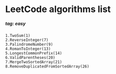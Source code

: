    # LeetCode algorithms list
   
   ##### tag: easy
               
    1.TwoSum(1)
    2.ReverseInteger(7)
    3.PalindromeNumber(9)
    4.RomanToInteger(13)
    5.LongestCommonPrefix(14)
    6.ValidParentheses(20)
    7.MergeTwoSortedArray(21)
    8.RemoveDuplicatedFromSortedArray(26)
